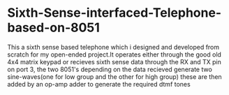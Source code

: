 # Sixth-Sense-interfaced-Telephone-based-on-8051
This a sixth sense based telephone which i designed and developed from scratch for my open-ended project.It operates either through the good old 4x4 matrix keypad or recieves sixth sense data through the RX and TX pin on port 3, the two 8051's depending on the data recieved generate two sine-waves(one for low group and the other for high group) these are then added by an op-amp adder to generate the required dtmf tones
